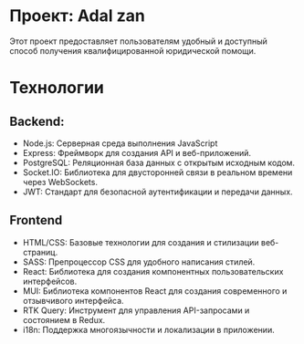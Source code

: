 # Проект: Adal zan

Этот проект предоставляет пользователям удобный и доступный способ получения квалифицированной юридической помощи.

# Технологии

## Backend:

  - Node.js: Серверная среда выполнения JavaScript
  - Express: Фреймворк для создания API и веб-приложений.
  - PostgreSQL: Реляционная база данных с открытым исходным кодом.
  - Socket.IO: Библиотека для двусторонней связи в реальном времени через WebSockets.
  - JWT: Стандарт для безопасной аутентификации и передачи данных.

## Frontend

  - HTML/CSS: Базовые технологии для создания и стилизации веб-страниц.
  - SASS: Препроцессор CSS для удобного написания стилей.
  - React: Библиотека для создания компонентных пользовательских интерфейсов.
  - MUI: Библиотека компонентов React для создания современного и отзывчивого интерфейса.
  - RTK Query: Инструмент для управления API-запросами и состоянием в Redux.
  - i18n: Поддержка многоязычности и локализации в приложении.
